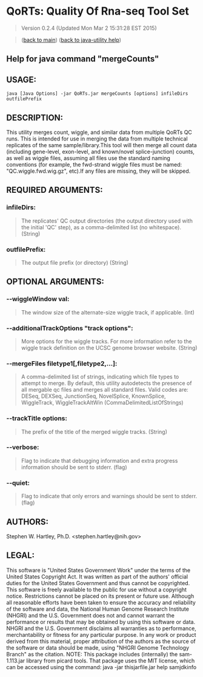 # QoRTs: Quality Of Rna-seq Tool Set
> Version 0.2.4 (Updated Mon Mar  2 15:31:28 EST 2015)

> ([back to main](../index.html)) ([back to java-utility help](index.html))

## Help for java command "mergeCounts"

## USAGE:

    java [Java Options] -jar QoRTs.jar mergeCounts [options] infileDirs outfilePrefix


## DESCRIPTION:

This utility merges count, wiggle, and similar data from multiple QoRTs QC runs\. This is intended for use in merging the data from multiple technical replicates of the same sample/library\.This tool will then merge all count data \(including gene\-level, exon\-level, and known/novel splice\-junction\) counts, as well as wiggle files, assuming all files use the standard naming conventions \(for example, the fwd\-strand wiggle files must be named: "QC\.wiggle\.fwd\.wig\.gz", etc\)\.If any files are missing, they will be skipped\.

## REQUIRED ARGUMENTS:
### infileDirs:

> The replicates' QC output directories (the output directory used with the initial 'QC' step), as a comma-delimited list (no whitespace). (String)


### outfilePrefix:

> The output file prefix (or directory) (String)



## OPTIONAL ARGUMENTS:
### --wiggleWindow val:

> The window size of the alternate-size wiggle track, if applicable. (Int)

### --additionalTrackOptions "track options":

> More options for the wiggle tracks. For more information refer to the wiggle track definition on the UCSC genome browser website. (String)

### --mergeFiles filetype1[,filetype2,...]:

> A comma-delimited list of strings, indicating which file types to attempt to merge. By default, this utility autodetects the presence of all mergable qc files and merges all standard files. Valid codes are: DESeq, DEXSeq, JunctionSeq, NovelSplice, KnownSplice, WiggleTrack, WiggleTrackAltWin (CommaDelimitedListOfStrings)

### --trackTitle options:

> The prefix of the title of the merged wiggle tracks. (String)

### --verbose:

> Flag to indicate that debugging information and extra progress information should be sent to stderr. (flag)

### --quiet:

> Flag to indicate that only errors and warnings should be sent to stderr. (flag)

## AUTHORS:

Stephen W\. Hartley, Ph\.D\. <stephen\.hartley@nih\.gov>

## LEGAL:

 This software is "United States Government Work" under the terms of the United States Copyright  Act\.  It was written as part of the authors' official duties for the United States Government and  thus cannot be copyrighted\.  This software is freely available to the public for use without a  copyright notice\.  Restrictions cannot be placed on its present or future use\.  Although all reasonable efforts have been taken to ensure the accuracy and reliability of the  software and data, the National Human Genome Research Institute \(NHGRI\) and the U\.S\. Government  does not and cannot warrant the performance or results that may be obtained by using this software  or data\.  NHGRI and the U\.S\. Government disclaims all warranties as to performance, merchantability  or fitness for any particular purpose\.  In any work or product derived from this material, proper attribution of the authors as the source  of the software or data should be made, using "NHGRI Genome Technology Branch" as the citation\.  NOTE: This package includes \(internally\) the sam\-1\.113\.jar library from picard tools\. That package uses the MIT license, which can be accessed using the command:  java \-jar thisjarfile\.jar help samjdkinfo


